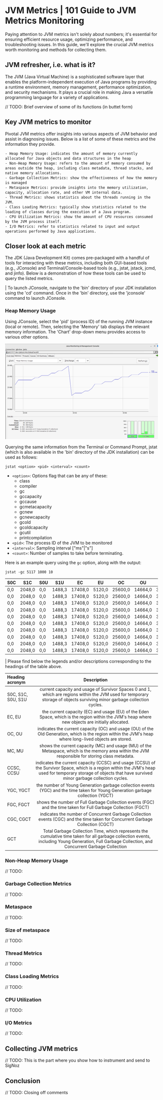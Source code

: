 # JVM Metrics | 101 Guide to JVM Metrics Monitoring
Paying attention to JVM metrics isn't solely about numbers; it's essential for ensuring efficient resource usage, optimizing performance, and troubleshooting issues. In this guide, we'll explore the crucial JVM metrics worth monitoring and methods for collecting them.

## JVM refresher, i.e. what is it?
The JVM (Java Virtual Machine) is a sophisticated software layer that enables the platform-independent execution of Java programs by providing a runtime environment, memory management, performance optimization, and security mechanisms. It plays a crucial role in making Java a versatile programming language for a variety of applications.

// TODO: Brief overview of some of its functions (in buttet form)

## Key JVM metrics to monitor
Pivotal JVM metrics offer insights into various aspects of JVM behavior and assist in diagnosing issues. Below is a list of some of these metrics and the information they provide.

    - Heap Memory Usage: indicates the amount of memory currently allocated for Java objects and data structures in the heap
    - Non-Heap Memory Usage: refers to the amount of memory consumed by areas outside the heap, including class metadata, thread stacks, and native memory allocations.
    - Garbage Collection Metrics: show the effectiveness of how the memory is managed
    - Metaspace Metrics: provide insights into the memory utilization, capacity, allocation rate, and other VM internal data.
    - Thread Metrics: shows statistics about the threads running in the JVM.
    - Class Loading Metrics: typically show statistics related to the loading of classes during the execution of a Java program.
    - CPU Utilization Metrics: show the amount of CPU resources consumed by the JVM process itself.
    - I/O Metrics: refer to statistics related to input and output operations performed by Java applications.

## Closer look at each metric
The JDK (Java Development Kit) comes pre-packaged with a handful of tools for interacting with these metrics, including both GUI-based tools (e.g., JConsole) and Terminal/Console-based tools (e.g., jstat, jstack, jcmd, and jinfo). Below is a demonstration of how these tools can be used to query the listed metrics.

| To launch JConsole, navigate to the 'bin' directory of your JDK installation using the 'cd' command. Once in the 'bin' directory, use the 'jconsole' command to launch JConsole. 

### Heap Memory Usage
Using JConsole, select the 'pid' (process ID) of the running JVM instance (local or remote). Then, selecting the 'Memory' tab displays the relevant memory information. The 'Chart' drop-down menu provides access to various other options.

![Heap Memory usage as shown on JConsole](/JConsole_Memory_View.png)

Querying the same information from the Terminal or Command Prompt, jstat (which is also available in the 'bin' directory of the JDK installation) can be used as follows:

```
jstat <option> <pid> <interval> <count>
```

- `<option>`: Options flag that can be any of these:
    - class
    - compiler
    - gc
    - gccapacity
    - gccause
    - gcmetacapacity
    - gcnew
    - gcnewcapacity
    - gcold
    - gcoldcapacity
    - gcutil
    - printcompilation
- `<pid>`: The process ID of the JVM to be monitored
- `<interval>`: Sampling interval ["ms"|"s"]
- `<count>`: Number of samples to take before terminating.

Here is an example query using the `gc` option, along with the output:

```
jstat -gc 5117 1000 10
```

|S0C | S1C    | S0U | S1U    | EC      | EU     | OC      | OU      | MC      | MU      | CCSC   | CCSU   | YGC | YGCT  | FGC| FGCT  | CGC | CGCT  | GCT   |
|----|--------|-----|--------|---------|--------|---------|---------|---------|---------|--------|--------|-----|-------|----|-------|-----|-------|-------|
|0,0 | 2048,0 | 0,0 | 1488,3 | 17408,0 | 5120,0 | 25600,0 | 14664,0 | 34496,0 | 33846,7 | 4480,0 | 4175,2 | 8   | 0,043 | 0  | 0,000 | 2   | 0,002 | 0,046 |
|0,0 | 2048,0 | 0,0 | 1488,3 | 17408,0 | 5120,0 | 25600,0 | 14664,0 | 34496,0 | 33846,7 | 4480,0 | 4175,2 | 8   | 0,043 | 0  | 0,000 | 2   | 0,002 | 0,046 |
|0,0 | 2048,0 | 0,0 | 1488,3 | 17408,0 | 5120,0 | 25600,0 | 14664,0 | 34496,0 | 33846,7 | 4480,0 | 4175,2 | 8   | 0,043 | 0  | 0,000 | 2   | 0,002 | 0,046 |
|0,0 | 2048,0 | 0,0 | 1488,3 | 17408,0 | 5120,0 | 25600,0 | 14664,0 | 34496,0 | 33846,7 | 4480,0 | 4175,2 | 8   | 0,043 | 0  | 0,000 | 2   | 0,002 | 0,046 |
|0,0 | 2048,0 | 0,0 | 1488,3 | 17408,0 | 5120,0 | 25600,0 | 14664,0 | 34496,0 | 33846,7 | 4480,0 | 4175,2 | 8   | 0,043 | 0  | 0,000 | 2   | 0,002 | 0,046 |
|0,0 | 2048,0 | 0,0 | 1488,3 | 17408,0 | 5120,0 | 25600,0 | 14664,0 | 34496,0 | 33846,7 | 4480,0 | 4175,2 | 8   | 0,043 | 0  | 0,000 | 2   | 0,002 | 0,046 |
|0,0 | 2048,0 | 0,0 | 1488,3 | 17408,0 | 5120,0 | 25600,0 | 14664,0 | 34496,0 | 33846,7 | 4480,0 | 4175,2 | 8   | 0,043 | 0  | 0,000 | 2   | 0,002 | 0,046 |
|0,0 | 2048,0 | 0,0 | 1488,3 | 17408,0 | 5120,0 | 25600,0 | 14664,0 | 34496,0 | 33846,7 | 4480,0 | 4175,2 | 8   | 0,043 | 0  | 0,000 | 2   | 0,002 | 0,046 |
|0,0 | 2048,0 | 0,0 | 1488,3 | 17408,0 | 5120,0 | 25600,0 | 14664,0 | 34496,0 | 33846,7 | 4480,0 | 4175,2 | 8   | 0,043 | 0  | 0,000 | 2   | 0,002 | 0,046 |
|0,0 | 2048,0 | 0,0 | 1488,3 | 17408,0 | 5120,0 | 25600,0 | 14664,0 | 34496,0 | 33846,7 | 4480,0 | 4175,2 | 8   | 0,043 | 0  | 0,000 | 2   | 0,002 | 0,046 |

| Please find below the legends and/or descriptions corresponding to the headings of the table above.

| Heading acronym    | Description |
| :---               |    :----:   |
| S0C, S1C, S0U, S1U | current capacity and usage of Survivor Spaces 0 and 1, which are regions within the JVM used for temporary storage of objects surviving minor garbage collection cycles. |
| EC, EU             | the current capacity (EC) and usage (EU) of the Eden Space, which is the region within the JVM's heap where new objects are initially allocated. |
| OC, OU             | indicates the current capacity (OC) and usage (OU) of the Old Generation, which is the region within the JVM's heap where long-lived objects are stored. |
| MC, MU             |  shows the current capacity (MC) and usage (MU) of the Metaspace, which is the memory area within the JVM responsible for storing class metadata. |
| CCSC, CCSU         | indicates the current capacity (CCSC) and usage (CCSU) of the Survivor Space, which is a region within the JVM's heap used for temporary storage of objects that have survived minor garbage collection cycles. |
| YGC, YGCT          | the number of Young Generation garbage collection events (YGC) and the time taken for Young Generation garbage collection (YGCT) |
| FGC, FGCT          | shows the number of Full Garbage Collection events (FGC) and the time taken for Full Garbage Collection (FGCT) |
| CGC, CGCT          | indicates the number of Concurrent Garbage Collection events (CGC) and the time taken for Concurrent Garbage Collection (CGCT) |
| GCT                | Total Garbage Collection Time, which represents the cumulative time taken for all garbage collection events, including Young Generation, Full Garbage Collection, and Concurrent Garbage Collection |

### Non-Heap Memory Usage
// TODO: 

### Garbage Collection Metrics
// TODO: 

### Metaspace
// TODO: 

### Size of metaspace
// TODO: 

### Thread Metrics
// TODO: 

### Class Loading Metrics
// TODO: 

### CPU Utilization
// TODO: 

### I/O Metrics
// TODO: 

## Collecting JVM metrics
// TODO: This is the part where you show how to instrument and send to SigNoz

## Conclusion
// TODO: Closing off comments